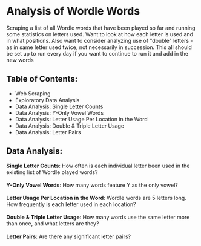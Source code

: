 # Analysis of Wordle Words

Scraping a list of all Wordle words that have been played so far and running some statistics on letters used. Want to look at how each letter is used and in what positions. Also want to consider analyzing use of "double" letters - as in same letter used twice, not necessarily in succession. This all should be set up to run every day if you want to continue to run it and add in the new words

## Table of Contents:
- Web Scraping
- Exploratory Data Analysis
- Data Analysis: Single Letter Counts
- Data Analysis: Y-Only Vowel Words
- Data Analysis: Letter Usage Per Location in the Word
- Data Analysis: Double & Triple Letter Usage
- Data Analysis: Letter Pairs

## Data Analysis:
**Single Letter Counts**: How often is each individual letter been used in the existing list of Wordle played words?<br><br>
**Y-Only Vowel Words**: How many words feature Y as the only vowel?<br><br>
**Letter Usage Per Location in the Word**: Wordle words are 5 letters long. How frequently is each letter used in each location?<br><br>
**Double & Triple Letter Usage**: How many words use the same letter more than once, and what letters are they?<br><br>
**Letter Pairs**: Are there any significant letter pairs?

